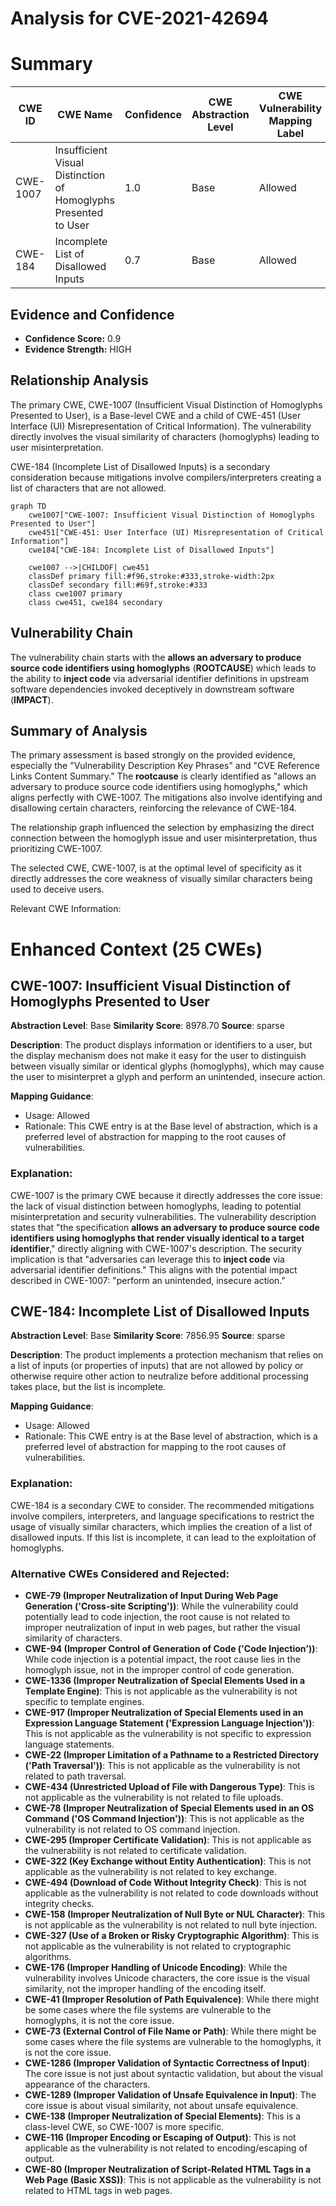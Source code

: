 # Analysis for CVE-2021-42694

# Summary
| CWE ID | CWE Name | Confidence | CWE Abstraction Level | CWE Vulnerability Mapping Label | CWE-Vulnerability Mapping Notes |
|---|---|---|---|---|---|
| CWE-1007 | Insufficient Visual Distinction of Homoglyphs Presented to User | 1.0 | Base | Allowed | Primary CWE |
| CWE-184 | Incomplete List of Disallowed Inputs | 0.7 | Base | Allowed | Secondary Candidate |

## Evidence and Confidence

*   **Confidence Score:** 0.9
*   **Evidence Strength:** HIGH

## Relationship Analysis
The primary CWE, CWE-1007 (Insufficient Visual Distinction of Homoglyphs Presented to User), is a Base-level CWE and a child of CWE-451 (User Interface (UI) Misrepresentation of Critical Information). The vulnerability directly involves the visual similarity of characters (homoglyphs) leading to user misinterpretation.

CWE-184 (Incomplete List of Disallowed Inputs) is a secondary consideration because mitigations involve compilers/interpreters creating a list of characters that are not allowed.

```mermaid
graph TD
    cwe1007["CWE-1007: Insufficient Visual Distinction of Homoglyphs Presented to User"]
    cwe451["CWE-451: User Interface (UI) Misrepresentation of Critical Information"]
    cwe184["CWE-184: Incomplete List of Disallowed Inputs"]

    cwe1007 -->|CHILDOF| cwe451
    classDef primary fill:#f96,stroke:#333,stroke-width:2px
    classDef secondary fill:#69f,stroke:#333
    class cwe1007 primary
    class cwe451, cwe184 secondary
```

## Vulnerability Chain
The vulnerability chain starts with the **allows an adversary to produce source code identifiers using homoglyphs** (**ROOTCAUSE**) which leads to the ability to **inject code** via adversarial identifier definitions in upstream software dependencies invoked deceptively in downstream software (**IMPACT**).

## Summary of Analysis
The primary assessment is based strongly on the provided evidence, especially the "Vulnerability Description Key Phrases" and "CVE Reference Links Content Summary." The **rootcause** is clearly identified as "allows an adversary to produce source code identifiers using homoglyphs," which aligns perfectly with CWE-1007. The mitigations also involve identifying and disallowing certain characters, reinforcing the relevance of CWE-184.

The relationship graph influenced the selection by emphasizing the direct connection between the homoglyph issue and user misinterpretation, thus prioritizing CWE-1007.

The selected CWE, CWE-1007, is at the optimal level of specificity as it directly addresses the core weakness of visually similar characters being used to deceive users.

Relevant CWE Information:

# Enhanced Context (25 CWEs)

## CWE-1007: Insufficient Visual Distinction of Homoglyphs Presented to User
**Abstraction Level**: Base
**Similarity Score**: 8978.70
**Source**: sparse

**Description**:
The product displays information or identifiers to a user, but the display mechanism does not make it easy for the user to distinguish between visually similar or identical glyphs (homoglyphs), which may cause the user to misinterpret a glyph and perform an unintended, insecure action.

**Mapping Guidance**:
- Usage: Allowed
- Rationale: This CWE entry is at the Base level of abstraction, which is a preferred level of abstraction for mapping to the root causes of vulnerabilities.

### Explanation:

CWE-1007 is the primary CWE because it directly addresses the core issue: the lack of visual distinction between homoglyphs, leading to potential misinterpretation and security vulnerabilities. The vulnerability description states that "the specification **allows an adversary to produce source code identifiers using homoglyphs that render visually identical to a target identifier**," directly aligning with CWE-1007's description. The security implication is that "adversaries can leverage this to **inject code** via adversarial identifier definitions." This aligns with the potential impact described in CWE-1007: "perform an unintended, insecure action."

## CWE-184: Incomplete List of Disallowed Inputs
**Abstraction Level**: Base
**Similarity Score**: 7856.95
**Source**: sparse

**Description**:
The product implements a protection mechanism that relies on a list of inputs (or properties of inputs) that are not allowed by policy or otherwise require other action to neutralize before additional processing takes place, but the list is incomplete.

**Mapping Guidance**:
- Usage: Allowed
- Rationale: This CWE entry is at the Base level of abstraction, which is a preferred level of abstraction for mapping to the root causes of vulnerabilities.

### Explanation:

CWE-184 is a secondary CWE to consider. The recommended mitigations involve compilers, interpreters, and language specifications to restrict the usage of visually similar characters, which implies the creation of a list of disallowed inputs. If this list is incomplete, it can lead to the exploitation of homoglyphs.
### Alternative CWEs Considered and Rejected:

*   **CWE-79 (Improper Neutralization of Input During Web Page Generation ('Cross-site Scripting'))**: While the vulnerability could potentially lead to code injection, the root cause is not related to improper neutralization of input in web pages, but rather the visual similarity of characters.
*   **CWE-94 (Improper Control of Generation of Code ('Code Injection'))**: While code injection is a potential impact, the root cause lies in the homoglyph issue, not in the improper control of code generation.
*   **CWE-1336 (Improper Neutralization of Special Elements Used in a Template Engine)**: This is not applicable as the vulnerability is not specific to template engines.
*   **CWE-917 (Improper Neutralization of Special Elements used in an Expression Language Statement ('Expression Language Injection'))**: This is not applicable as the vulnerability is not specific to expression language statements.
*   **CWE-22 (Improper Limitation of a Pathname to a Restricted Directory ('Path Traversal'))**: This is not applicable as the vulnerability is not related to path traversal.
*   **CWE-434 (Unrestricted Upload of File with Dangerous Type)**: This is not applicable as the vulnerability is not related to file uploads.
*   **CWE-78 (Improper Neutralization of Special Elements used in an OS Command ('OS Command Injection'))**: This is not applicable as the vulnerability is not related to OS command injection.
*   **CWE-295 (Improper Certificate Validation)**: This is not applicable as the vulnerability is not related to certificate validation.
*   **CWE-322 (Key Exchange without Entity Authentication)**: This is not applicable as the vulnerability is not related to key exchange.
*   **CWE-494 (Download of Code Without Integrity Check)**: This is not applicable as the vulnerability is not related to code downloads without integrity checks.
*   **CWE-158 (Improper Neutralization of Null Byte or NUL Character)**: This is not applicable as the vulnerability is not related to null byte injection.
*   **CWE-327 (Use of a Broken or Risky Cryptographic Algorithm)**: This is not applicable as the vulnerability is not related to cryptographic algorithms.
*   **CWE-176 (Improper Handling of Unicode Encoding)**: While the vulnerability involves Unicode characters, the core issue is the visual similarity, not the improper handling of the encoding itself.
*   **CWE-41 (Improper Resolution of Path Equivalence)**: While there might be some cases where the file systems are vulnerable to the homoglyphs, it is not the core issue.
*   **CWE-73 (External Control of File Name or Path)**: While there might be some cases where the file systems are vulnerable to the homoglyphs, it is not the core issue.
*   **CWE-1286 (Improper Validation of Syntactic Correctness of Input)**: The core issue is not just about syntactic validation, but about the visual appearance of the characters.
*   **CWE-1289 (Improper Validation of Unsafe Equivalence in Input)**: The core issue is about visual similarity, not about unsafe equivalence.
*   **CWE-138 (Improper Neutralization of Special Elements)**: This is a class-level CWE, so CWE-1007 is more specific.
*   **CWE-116 (Improper Encoding or Escaping of Output)**: This is not applicable as the vulnerability is not related to encoding/escaping of output.
*   **CWE-80 (Improper Neutralization of Script-Related HTML Tags in a Web Page (Basic XSS))**: This is not applicable as the vulnerability is not related to HTML tags in web pages.